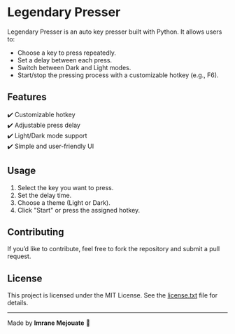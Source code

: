 # Legendary Presser

Legendary Presser is an auto key presser built with Python. It allows users to:
- Choose a key to press repeatedly.
- Set a delay between each press.
- Switch between Dark and Light modes.
- Start/stop the pressing process with a customizable hotkey (e.g., F6).

## Features
✔️ Customizable hotkey  
✔️ Adjustable press delay  
✔️ Light/Dark mode support  
✔️ Simple and user-friendly UI 

## Usage
1. Select the key you want to press.
2. Set the delay time.
3. Choose a theme (Light or Dark).
4. Click "Start" or press the assigned hotkey.

## Contributing
If you’d like to contribute, feel free to fork the repository and submit a pull request.

## License
This project is licensed under the MIT License. See the [license.txt](license.txt) file for details.

---

Made by **Imrane Mejouate** 🚀
